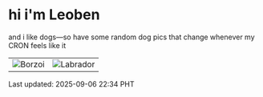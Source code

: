 # hi i'm Leoben

and i like dogs—so have some random dog pics that change whenever my CRON feels like it

|  |  |
|--------|----------|
| ![Borzoi](https://random-dog-vercel.vercel.app/api/random-borzoi?v=1757169267) | ![Labrador](https://random-dog-vercel.vercel.app/api/random-labrador?v=1757169267) |

Last updated: 2025-09-06 22:34 PHT

